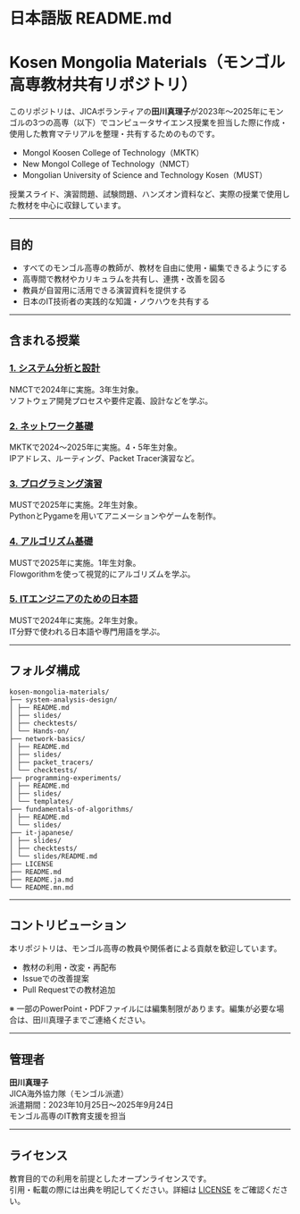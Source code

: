 # 日本語版 README.md

# Kosen Mongolia Materials（モンゴル高専教材共有リポジトリ）

このリポジトリは、JICAボランティアの**田川真理子**が2023年〜2025年にモンゴルの3つの高専（以下）でコンピュータサイエンス授業を担当した際に作成・使用した教育マテリアルを整理・共有するためのものです。

- Mongol Koosen College of Technology（MKTK）  
- New Mongol College of Technology（NMCT）  
- Mongolian University of Science and Technology Kosen（MUST）

授業スライド、演習問題、試験問題、ハンズオン資料など、実際の授業で使用した教材を中心に収録しています。

---

## 目的

- すべてのモンゴル高専の教師が、教材を自由に使用・編集できるようにする  
- 高専間で教材やカリキュラムを共有し、連携・改善を図る  
- 教員が自習用に活用できる演習資料を提供する  
- 日本のIT技術者の実践的な知識・ノウハウを共有する

---

## 含まれる授業

### [1. システム分析と設計](./system-analysis-design/)  
NMCTで2024年に実施。3年生対象。  
ソフトウェア開発プロセスや要件定義、設計などを学ぶ。

### [2. ネットワーク基礎](./network-basics/)  
MKTKで2024〜2025年に実施。4・5年生対象。  
IPアドレス、ルーティング、Packet Tracer演習など。

### [3. プログラミング演習](./programming-experiments/)  
MUSTで2025年に実施。2年生対象。  
PythonとPygameを用いてアニメーションやゲームを制作。

### [4. アルゴリズム基礎](./fundamentals-of-algorithms/)  
MUSTで2025年に実施。1年生対象。  
Flowgorithmを使って視覚的にアルゴリズムを学ぶ。

### [5. ITエンジニアのための日本語](./it-japanese/slides/)  
MUSTで2024年に実施。2年生対象。  
IT分野で使われる日本語や専門用語を学ぶ。

---

## フォルダ構成
```
kosen-mongolia-materials/
├── system-analysis-design/
│ ├── README.md
│ ├── slides/
│ ├── checktests/
│ └── Hands-on/
├── network-basics/
│ ├── README.md
│ ├── slides/
│ ├── packet_tracers/
│ └── checktests/
├── programming-experiments/
│ ├── README.md
│ ├── slides/
│ └── templates/
├── fundamentals-of-algorithms/
│ ├── README.md
│ └── slides/
├── it-japanese/
│ ├── slides/
│ ├── checktests/
│ └── slides/README.md
├── LICENSE
├── README.md
├── README.ja.md
└── README.mn.md
```
---

## コントリビューション

本リポジトリは、モンゴル高専の教員や関係者による貢献を歓迎しています。

- 教材の利用・改変・再配布  
- Issueでの改善提案  
- Pull Requestでの教材追加

※ 一部のPowerPoint・PDFファイルには編集制限があります。編集が必要な場合は、田川真理子までご連絡ください。

---

## 管理者

**田川真理子**  
JICA海外協力隊（モンゴル派遣）  
派遣期間：2023年10月25日〜2025年9月24日  
モンゴル高専のIT教育支援を担当

---

## ライセンス

教育目的での利用を前提としたオープンライセンスです。  
引用・転載の際には出典を明記してください。詳細は [LICENSE](./LICENSE) をご確認ください。

